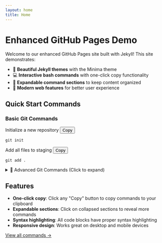 ```yaml
---
layout: home
title: Home
---
```


# Enhanced GitHub Pages Demo

Welcome to our enhanced GitHub Pages site built with Jekyll! This site demonstrates:

- 🎨 **Beautiful Jekyll themes** with the Minima theme
- 💻 **Interactive bash commands** with one-click copy functionality
- 📁 **Expandable command sections** to keep content organized
- 🚀 **Modern web features** for better user experience

## Quick Start Commands

<div class="command-section">
  <h3>Basic Git Commands</h3>
  
  <div class="bash-command">
    <div class="command-header">
      <span class="command-title">Initialize a new repository</span>
      <button class="copy-btn" onclick="copyCommand(this)" data-command="git init">Copy</button>
    </div>
    <pre><code class="language-bash">git init</code></pre>
  </div>

  <div class="bash-command">
    <div class="command-header">
      <span class="command-title">Add all files to staging</span>
      <button class="copy-btn" onclick="copyCommand(this)" data-command="git add .">Copy</button>
    </div>
    <pre><code class="language-bash">git add .</code></pre>
  </div>
</div>

<details class="expandable-section">
  <summary>🔧 Advanced Git Commands (Click to expand)</summary>
  
  <div class="bash-command">
    <div class="command-header">
      <span class="command-title">Interactive rebase last 3 commits</span>
      <button class="copy-btn" onclick="copyCommand(this)" data-command="git rebase -i HEAD~3">Copy</button>
    </div>
    <pre><code class="language-bash">git rebase -i HEAD~3</code></pre>
  </div>

  <div class="bash-command">
    <div class="command-header">
      <span class="command-title">Show detailed commit history</span>
      <button class="copy-btn" onclick="copyCommand(this)" data-command="git log --oneline --graph --decorate --all">Copy</button>
    </div>
    <pre><code class="language-bash">git log --oneline --graph --decorate --all</code></pre>
  </div>

  <div class="bash-command">
    <div class="command-header">
      <span class="command-title">Stash with message</span>
      <button class="copy-btn" onclick="copyCommand(this)" data-command="git stash push -m &quot;work in progress&quot;">Copy</button>
    </div>
    <pre><code class="language-bash">git stash push -m "work in progress"</code></pre>
  </div>
</details>

## Features

- **One-click copy**: Click any "Copy" button to copy commands to your clipboard
- **Expandable sections**: Click on collapsed sections to reveal more commands
- **Syntax highlighting**: All code blocks have proper syntax highlighting
- **Responsive design**: Works great on desktop and mobile devices

[View all commands →](/commands)
